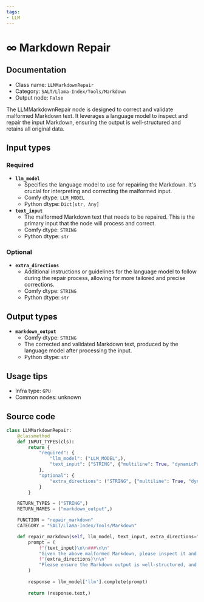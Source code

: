 ```yaml
---
tags:
- LLM
---
```


# ∞ Markdown Repair
## Documentation
- Class name: `LLMMarkdownRepair`
- Category: `SALT/Llama-Index/Tools/Markdown`
- Output node: `False`

The LLMMarkdownRepair node is designed to correct and validate malformed Markdown text. It leverages a language model to inspect and repair the input Markdown, ensuring the output is well-structured and retains all original data.
## Input types
### Required
- **`llm_model`**
    - Specifies the language model to use for repairing the Markdown. It's crucial for interpreting and correcting the malformed input.
    - Comfy dtype: `LLM_MODEL`
    - Python dtype: `Dict[str, Any]`
- **`text_input`**
    - The malformed Markdown text that needs to be repaired. This is the primary input that the node will process and correct.
    - Comfy dtype: `STRING`
    - Python dtype: `str`
### Optional
- **`extra_directions`**
    - Additional instructions or guidelines for the language model to follow during the repair process, allowing for more tailored and precise corrections.
    - Comfy dtype: `STRING`
    - Python dtype: `str`
## Output types
- **`markdown_output`**
    - Comfy dtype: `STRING`
    - The corrected and validated Markdown text, produced by the language model after processing the input.
    - Python dtype: `str`
## Usage tips
- Infra type: `GPU`
- Common nodes: unknown


## Source code
```python
class LLMMarkdownRepair:
    @classmethod
    def INPUT_TYPES(cls):
        return {
            "required": {
                "llm_model": ("LLM_MODEL",),
                "text_input": ("STRING", {"multiline": True, "dynamicPrompts": False, "placeholder": "Malformed Markdown..."}),
            },
            "optional": {
                "extra_directions": ("STRING", {"multiline": True, "dynamicPrompts": False, "placeholder": "Extra directions for the LLM to follow..."}),
            }
        }

    RETURN_TYPES = ("STRING",)
    RETURN_NAMES = ("markdown_output",)

    FUNCTION = "repair_markdown"
    CATEGORY = "SALT/Llama-Index/Tools/Markdown"

    def repair_markdown(self, llm_model, text_input, extra_directions=""):
        prompt = (
            f"{text_input}\n\n###\n\n"
            "Given the above malformed Markdown, please inspect it and repair it so that it's valid Markdown, without changing or losing any data if possible."
            f"{extra_directions}\n\n"
            "Please ensure the Markdown output is well-structured, and does not omit any data."
        )
        
        response = llm_model['llm'].complete(prompt)
        
        return (response.text,)

```
